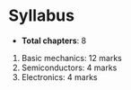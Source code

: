 # Syllabus 
- **Total chapters**: 8

1. Basic mechanics: 12 marks 
2. Semiconductors: 4 marks 
3. Electronics: 4 marks 
